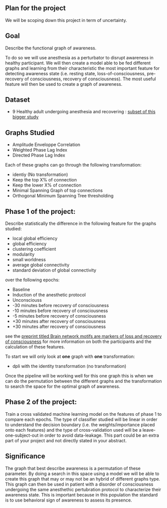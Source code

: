 ## Plan for the project
We will be scoping down this project in term of uncertainty.

## Goal
Describe the functional graph of awareness. 

To do so we will use anesthesia as a perturbator to disrupt awareness in healthy participant. We will then create a model able to be fed different graphs and learning from their characteristic the most important feature for detecting awareness state (i.e. resting state, loss-of-consciousness, pre-recovery of consciousness, recovery of consciousness). The most useful feature will then be used to create a graph of awareness.

## Dataset
- 9 Healthy adult undergoing anesthesia and recovering : [subset of this bigger study](https://pubmed-ncbi-nlm-nih-gov.proxy3.library.mcgill.ca/28638328/)

## Graphs Studied
- Amplitude Enveloppe Correlation
- Weighted Phase Lag Index
- Directed Phase Lag Index

Each of these graphs can go through the following transformation:
- identiy (No transformation)
- Keep the top X% of connection
- Keep the lower X% of connection
- Minimal Spanning Graph of top connections
- Orthogonal Minimum Spanning Tree thresholding

## Phase 1 of the project:
Describe statistically the difference in the following feature for the graphs studied:
- local global efficiency
- global efficiency
- clustering coefficient
- modularity
- small worldness
- average global connectivity 
- standard deviation of global connectivity

over the following epochs:
- Baseline
- Induction of the anesthetic protocol
- Unconsciouss
- -30 minutes before recovery of consciousness
- -10 minutes before recovery of consciousness
- -5 minutes before recovery of consciousness
- +30 minutes after recovery of consciousness
- +30 minutes after recovery of consciousness

see the [preprint titled Brain network motifs are markers of loss and recovery of consciousness](https://www.biorxiv.org/content/10.1101/2020.03.16.993659v1.full) for more information on both the participants and the calculation of these features.

To start we will only look at **one** graph with **one** transformation:
- dpli with the identity transformation (no transformation)

Once the pipeline will be working well for this one graph this is when we can do the permutation between the different graphs and the transformation to search the space for the optimal graph of awareness.

## Phase 2 of the project:
Train a cross validated machine learning model on the features of phase 1 to compare each epochs.
The type of classifier studied will be linear in order to understand the decision boundary (i.e. the weights/importance placed onto each features) and the type of cross-validation used will be a leave-one-subject-out in order to avoid data-leakage. 
This part could be an extra part of your project and not directly stated in your abstract.


## Significance
The graph that best describe awareness is a permutation of these parameter. By doing a search in this space using a model we will be able to create this graph that may or may not be an hybrid of different graphs type. This graph can then be used in patient with a disorder of consciousness undergoing the same anesthethic pertubration protocol to characterize their awareness state. This is important because in this population the standard is to use behavioral sign of awareness to assess its presence.
